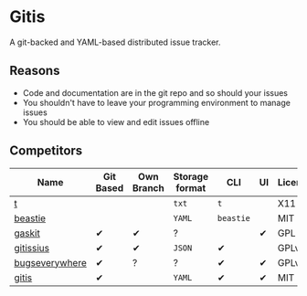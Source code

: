 # Gitis

A git-backed and YAML-based distributed issue tracker.


## Reasons

- Code and documentation are in the git repo and so should your issues
- You shouldn't have to leave your programming environment to manage issues
- You should be able to view and edit issues offline


## Competitors

Name | Git Based | Own Branch | Storage format | CLI | UI | License
---|---|---|---|---|---|---
[t](https://github.com/sjl/t) | | | `txt` | `t` | | X11
[beastie](https://github.com/avillafiorita/beastie) | | | `YAML` | `beastie` | | MIT
[gaskit](https://github.com/bkeepers/gaskit) | ✔︎ | ✔︎ | ? | | ✔︎ | GPL
[gitissius](https://github.com/glogiotatidis/gitissius) | ✔︎ | ✔︎ | `JSON` | ✔︎ | | GPLv3
[bugseverywhere](http://bugseverywhere.org/) | ✔︎ | ? | ? | ✔︎ | ✔︎ | GPLv2
[gitis](https://github.com/adius/gitis) | ✔︎ | | `YAML` | ✔︎ | ✔︎ | MIT
